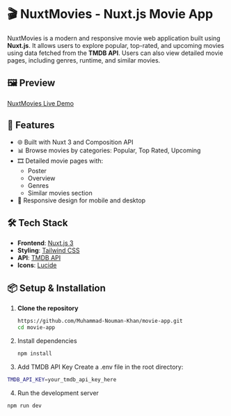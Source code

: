 # 🎬 NuxtMovies - Nuxt.js Movie App

NuxtMovies is a modern and responsive movie web application built using **Nuxt.js**. It allows users to explore popular, top-rated, and upcoming movies using data fetched from the **TMDB API**. Users can also view detailed movie pages, including  genres, runtime, and similar movies.

## 🖼️ Preview

[NuxtMovies Live Demo](https://nommovieapp.vercel.app/)

## 🚀 Features

- 🌐 Built with Nuxt 3 and Composition API
- 📊 Browse movies by categories: Popular, Top Rated, Upcoming
- 🎞️ Detailed movie pages with:
  - Poster
  - Overview
  - Genres
  - Similar movies section
- 📱 Responsive design for mobile and desktop

## 🛠️ Tech Stack

- **Frontend**: [Nuxt.js 3](https://nuxt.com/)
- **Styling**: [Tailwind CSS](https://tailwindcss.com/)
- **API**: [TMDB API](https://www.themoviedb.org/)
- **Icons**: [Lucide](https://lucide.dev/)

## 📦 Setup & Installation

1. **Clone the repository**
   ```bash
   https://github.com/Muhammad-Nouman-Khan/movie-app.git
   cd movie-app
   ```
2. Install dependencies
   ```bash
   npm install
   ```
3. Add TMDB API Key
  Create a .env file in the root directory:
  ```bash
  TMDB_API_KEY=your_tmdb_api_key_here
  ```
4. Run the development server
  ```bash
  npm run dev
```


   
